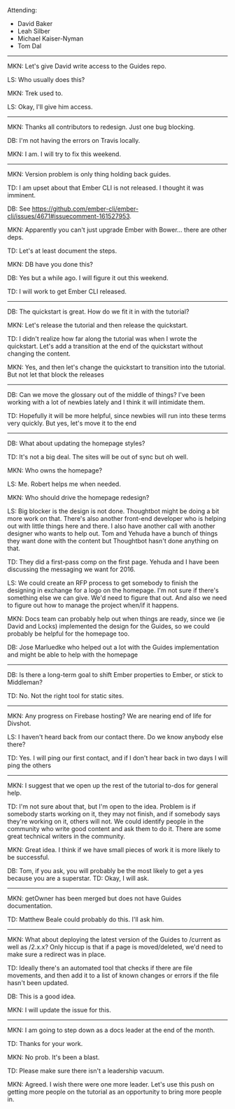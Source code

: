 Attending:

* David Baker
* Leah Silber
* Michael Kaiser-Nyman
* Tom Dal

---

MKN: Let's give David write access to the Guides repo.

LS: Who usually does this?

MKN: Trek used to.

LS: Okay, I'll give him access.

---

MKN: Thanks all contributors to redesign. Just one bug blocking.

DB: I'm not having the errors on Travis locally.

MKN: I am. I will try to fix this weekend.

---

MKN: Version problem is only thing holding back guides.

TD: I am upset about that Ember CLI is not released. I thought it was imminent.

DB: See https://github.com/ember-cli/ember-cli/issues/4671#issuecomment-161527953.

MKN: Apparently you can't just upgrade Ember with Bower... there are other deps.

TD: Let's at least document the steps.

MKN: DB have you done this?

DB: Yes but a while ago. I will figure it out this weekend.

TD: I will work to get Ember CLI released.

---

DB: The quickstart is great. How do we fit it in with the tutorial?

MKN: Let's release the tutorial and then release the quickstart.

TD: I didn't realize how far along the tutorial was when I wrote the quickstart.
  Let's add a transition at the end of the quickstart without changing the content.

MKN: Yes, and then let's change the quickstart to transition into the tutorial.
  But not let that block the releases

---

DB: Can we move the glossary out of the middle of things? I've been working with a lot of 
  newbies lately and I think it will intimidate them.

TD: Hopefully it will be more helpful, since newbies will run into these terms very quickly. 
  But yes, let's move it to the end

---

DB: What about updating the homepage styles?

TD: It's not a big deal. The sites will be out of sync but oh well.

MKN: Who owns the homepage?

LS: Me. Robert helps me when needed.

MKN: Who should drive the homepage redesign?

LS: Big blocker is the design is not done. Thoughtbot might be doing a bit more work on that. There's also another front-end developer who is helping out with little things here and there. I also have another call with another designer who wants to help out. Tom and Yehuda have a bunch of things they want done with the content but Thoughtbot hasn't done anything on that.

TD: They did a first-pass comp on the first page. Yehuda and I have been discussing the 
messaging we want for 2016.

LS: We could create an RFP process to get somebody to finish the designing in exchange for a 
logo on the homepage. I'm not sure if there's something else we can give. We'd need to figure that out. And also we need to figure out how to manage the project when/if it happens.

MKN: Docs team can probably help out when things are ready, since we (ie David and Locks) 
implemented the design for the Guides, so we could probably be helpful for the homepage too.

DB: Jose Marluedke who helped out a lot with the Guides implementation and might be able to 
help with the homepage

---

DB: Is there a long-term goal to shift Ember properties to Ember, or stick to Middleman?

TD: No. Not the right tool for static sites.

---

MKN: Any progress on Firebase hosting? We are nearing end of life for Divshot.

LS: I haven't heard back from our contact there. Do we know anybody else there?

TD: Yes. I will ping our first contact, and if I don't hear back in two days I will ping the 
others

---

MKN: I suggest that we open up the rest of the tutorial to-dos for general help.

TD: I'm not sure about that, but I'm open to the idea. Problem is if somebody starts working 
on it, they may not finish, and if somebody says they're working on it, others will not. We could identify people in the community who write good content and ask them to do it. There are some great technical writers in the community.

MKN: Great idea. I think if we have small pieces of work it is more likely to be successful.

DB: Tom, if you ask, you will probably be the most likely to get a yes because you are a 
superstar.
TD: Okay, I will ask.

---

MKN: getOwner has been merged but does not have Guides documentation.

TD: Matthew Beale could probably do this. I'll ask him.

---

MKN: What about deploying the latest version of the Guides to /current as well as /2.x.x? Only 
hiccup is that if a page is moved/deleted, we'd need to make sure a redirect was in place.

TD: Ideally there's an automated tool that checks if there are file movements, and then add it  to a list of known changes or errors if the file hasn't been updated.

DB: This is a good idea.

MKN: I will update the issue for this.

---

MKN: I am going to step down as a docs leader at the end of the month.

TD: Thanks for your work.

MKN: No prob. It's been a blast.

TD: Please make sure there isn't a leadership vacuum.

MKN: Agreed. I wish there were one more leader. Let's use this push on getting more people on the tutorial as an opportunity to bring more people in.
